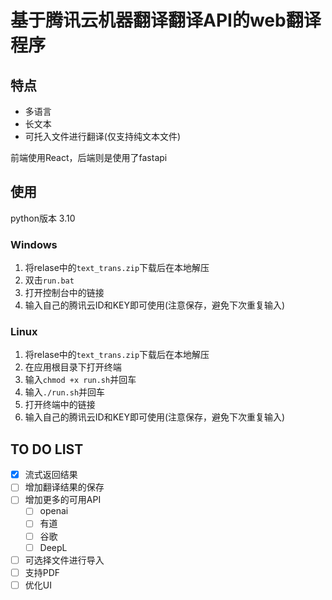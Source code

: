 # 基于腾讯云机器翻译翻译API的web翻译程序 
## 特点
- 多语言
- 长文本
- 可托入文件进行翻译(仅支持纯文本文件)

前端使用React，后端则是使用了fastapi

## 使用
python版本 3.10
### Windows
1. 将relase中的`text_trans.zip`下载后在本地解压
2. 双击`run.bat`
3. 打开控制台中的链接
4. 输入自己的腾讯云ID和KEY即可使用(注意保存，避免下次重复输入)
### Linux
1. 将relase中的`text_trans.zip`下载后在本地解压
2. 在应用根目录下打开终端
3. 输入`chmod +x run.sh`并回车
4. 输入`./run.sh`并回车
5. 打开终端中的链接
6. 输入自己的腾讯云ID和KEY即可使用(注意保存，避免下次重复输入)
## TO DO LIST
- [x] 流式返回结果
- [ ] 增加翻译结果的保存
- [ ] 增加更多的可用API
  - [ ] openai
  - [ ] 有道
  - [ ] 谷歌
  - [ ] DeepL
- [ ] 可选择文件进行导入
- [ ] 支持PDF
- [ ] 优化UI